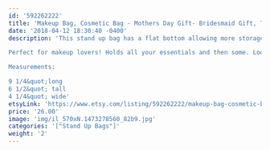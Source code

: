 ```yaml
---
id: '592262222'
title: 'Makeup Bag, Cosmetic Bag - Mothers Day Gift- Bridesmaid Gift, Toiletry Bag - Girly Gift, Gift for Mom- Makeup Storage'
date: '2018-04-12 18:30:40 -0400'
description: 'This stand up bag has a flat bottom allowing more storage. Vesatile and great for travel. Lined with sturdy interfacing allowing durability and Baby Pink ProSoft® Food Safe Waterproof PUL Fabric to wipe clean during use. Each stand up bag has a strong metal zipper. Fabric pattern image will vary slightly and be unique for each bag.

Perfect for makeup lovers! Holds all your essentials and then some. Looks adorable on any vanity or bathroom sink! 

Measurements:

9 1/4&quot;long
6 1/2&quot; tall
4 1/4&quot; wide'
etsyLink: 'https://www.etsy.com/listing/592262222/makeup-bag-cosmetic-bag-mothers-day-gift?utm_source=synctostaticsite&utm_medium=api&utm_campaign=api'
price: '26.00'
image: 'img/il_570xN.1473278560_82b9.jpg'
categories: '["Stand Up Bags"]'
weight: '2'
---
```

